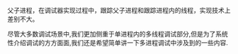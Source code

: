 父子进程，在调试器实现过程中，跟踪父子进程和跟踪进程内的线程，实现技术上差别不大。

尽管大多数调试场景中,我们更加侧重于单进程内的多线程调试部分,但是为了系统性介绍调试的方方面面,我们还是希望简单讲一下多进程调试中涉及到的一些内容.
